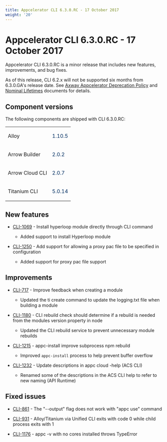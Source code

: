 ```yaml
---
title: Appcelerator CLI 6.3.0.RC - 17 October 2017
weight: '20'
---
```


# Appcelerator CLI 6.3.0.RC - 17 October 2017

Appcelerator CLI 6.3.0.RC is a minor release that includes new features, improvements, and bug fixes.

As of this release, CLI 6.2.x will not be supported six months from 6.3.0.GA's release date. See [Axway Appcelerator Deprecation Policy](/guide/AMPLIFY_Appcelerator_Services_Overview/Axway_Appcelerator_Deprecation_Policy/) and [Nominal Lifetimes](/guide/AMPLIFY_Appcelerator_Services_Overview/Axway_Appcelerator_Product_Lifecycle/#nominal-lifetimes) documents for details.

## Component versions

The following components are shipped with CLI 6.3.0.RC:

<table class="confluenceTable"><thead class=" "></thead><tfoot class=" "></tfoot><tbody class=" "><tr><td class="confluenceTd" rowspan="1" colspan="1"><p>Alloy</p></td><td class="confluenceTd" rowspan="1" colspan="1"><p><span style="color: #032f62;">1.10.5</span></p></td></tr><tr><td class="confluenceTd" rowspan="1" colspan="1"><p>Arrow Builder</p></td><td class="confluenceTd" rowspan="1" colspan="1"><p><span style="color: #032f62;">2.0.2</span></p></td></tr><tr><td class="confluenceTd" rowspan="1" colspan="1"><p>Arrow Cloud CLI</p></td><td class="confluenceTd" rowspan="1" colspan="1"><p><span style="color: #032f62;">2.0.7</span></p></td></tr><tr><td class="confluenceTd" rowspan="1" colspan="1"><p>Titanium CLI</p></td><td class="confluenceTd" rowspan="1" colspan="1"><p><span style="color: #032f62;">5.0.14</span></p></td></tr></tbody></table>

## New features

* [CLI-1069](https://jira.appcelerator.org/browse/CLI-1069) - Install hyperloop module directly through CLI command

    * Added support to install Hyperloop module

* [CLI-1250](https://jira.appcelerator.org/browse/CLI-1250) - Add support for allowing a proxy pac file to be specified in configuration

    * Added support for proxy pac file support

## Improvements

* [CLI-717](https://jira.appcelerator.org/browse/CLI-717) - Improve feedback when creating a module

    * Updated the ti create command to update the logging.txt file when building a module

* [CLI-1180](https://jira.appcelerator.org/browse/CLI-1180) - CLI rebuild check should determine if a rebuild is needed from the modules version property in node

    * Updated the CLI rebuild service to prevent unnecessary module rebuilds

* [CLI-1215](https://jira.appcelerator.org/browse/CLI-1215) - appc-install improve subprocess npm rebuild

    * Improved `appc-install` process to help prevent buffer overflow

* [CLI-1232](https://jira.appcelerator.org/browse/CLI-1232) - Update descriptions in appc cloud -help (ACS CLI)

    * Renamed some of the descriptions in the ACS CLI help to refer to new naming (API Runtime)

## Fixed issues

* [CLI-861](https://jira.appcelerator.org/browse/CLI-861) - The "--output" flag does not work with "appc use" command

* [CLI-931](https://jira.appcelerator.org/browse/CLI-931) - Alloy/Titanium via Unified CLI exits with code 0 while child process exits with 1

* [CLI-1176](https://jira.appcelerator.org/browse/CLI-1176) - appc -v with no cores installed throws TypeError
